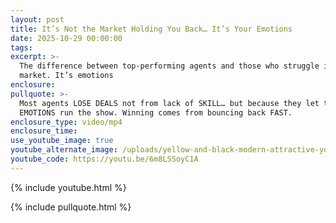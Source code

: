 ```yaml
---
layout: post
title: It’s Not the Market Holding You Back… It’s Your Emotions
date: 2025-10-29 00:00:00
tags:
excerpt: >-
  The difference between top-performing agents and those who struggle isn’t the
  market. It’s emotions
enclosure:
pullquote: >-
  Most agents LOSE DEALS not from lack of SKILL… but because they let their
  EMOTIONS run the show. Winning comes from bouncing back FAST.
enclosure_type: video/mp4
enclosure_time:
use_youtube_image: true
youtube_alternate_image: /uploads/yellow-and-black-modern-attractive-youtube-thumbnail-4.png
youtube_code: https://youtu.be/6m8LSSoyC1A
---
```

{% include youtube.html %}

{% include pullquote.html %}
